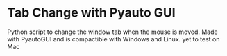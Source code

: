 # Tab Change with Pyauto GUI

Python script to change the window tab when the mouse is moved.
Made with PyautoGUI and is compactible with Windows and Linux.
yet to test on Mac
